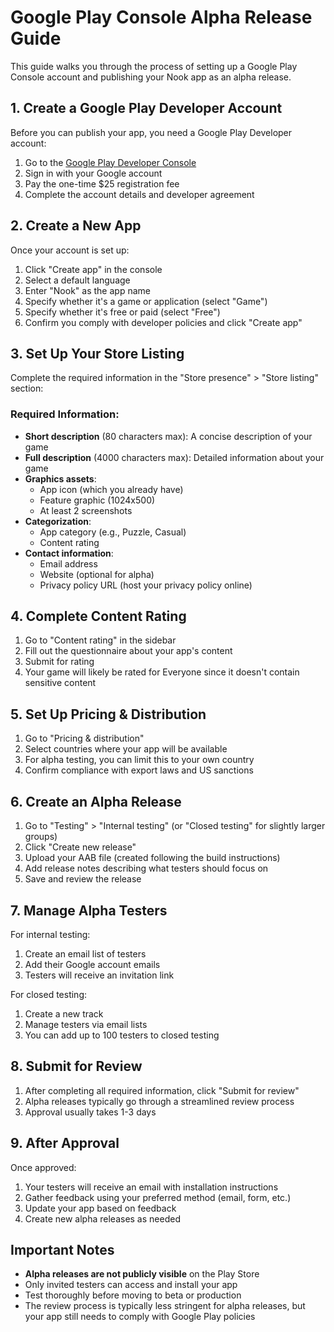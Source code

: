 # Google Play Console Alpha Release Guide

This guide walks you through the process of setting up a Google Play Console account and publishing your Nook app as an alpha release.

## 1. Create a Google Play Developer Account

Before you can publish your app, you need a Google Play Developer account:

1. Go to the [Google Play Developer Console](https://play.google.com/console/signup)
2. Sign in with your Google account
3. Pay the one-time $25 registration fee
4. Complete the account details and developer agreement

## 2. Create a New App

Once your account is set up:

1. Click "Create app" in the console
2. Select a default language
3. Enter "Nook" as the app name
4. Specify whether it's a game or application (select "Game")
5. Specify whether it's free or paid (select "Free")
6. Confirm you comply with developer policies and click "Create app"

## 3. Set Up Your Store Listing

Complete the required information in the "Store presence" > "Store listing" section:

### Required Information:
- **Short description** (80 characters max): A concise description of your game
- **Full description** (4000 characters max): Detailed information about your game
- **Graphics assets**:
  - App icon (which you already have)
  - Feature graphic (1024x500)
  - At least 2 screenshots
- **Categorization**:
  - App category (e.g., Puzzle, Casual)
  - Content rating
- **Contact information**:
  - Email address
  - Website (optional for alpha)
  - Privacy policy URL (host your privacy policy online)

## 4. Complete Content Rating

1. Go to "Content rating" in the sidebar
2. Fill out the questionnaire about your app's content
3. Submit for rating
4. Your game will likely be rated for Everyone since it doesn't contain sensitive content

## 5. Set Up Pricing & Distribution

1. Go to "Pricing & distribution"
2. Select countries where your app will be available
3. For alpha testing, you can limit this to your own country
4. Confirm compliance with export laws and US sanctions

## 6. Create an Alpha Release

1. Go to "Testing" > "Internal testing" (or "Closed testing" for slightly larger groups)
2. Click "Create new release"
3. Upload your AAB file (created following the build instructions)
4. Add release notes describing what testers should focus on
5. Save and review the release

## 7. Manage Alpha Testers

For internal testing:
1. Create an email list of testers
2. Add their Google account emails
3. Testers will receive an invitation link

For closed testing:
1. Create a new track
2. Manage testers via email lists
3. You can add up to 100 testers to closed testing

## 8. Submit for Review

1. After completing all required information, click "Submit for review"
2. Alpha releases typically go through a streamlined review process
3. Approval usually takes 1-3 days

## 9. After Approval

Once approved:
1. Your testers will receive an email with installation instructions
2. Gather feedback using your preferred method (email, form, etc.)
3. Update your app based on feedback
4. Create new alpha releases as needed

## Important Notes

- **Alpha releases are not publicly visible** on the Play Store
- Only invited testers can access and install your app
- Test thoroughly before moving to beta or production
- The review process is typically less stringent for alpha releases, but your app still needs to comply with Google Play policies
